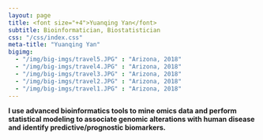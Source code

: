 ```yaml
---
layout: page
title: <font size="+4">Yuanqing Yan</font> 
subtitle: Bioinformatician, Biostatistician
css: "/css/index.css"
meta-title: "Yuanqing Yan"
bigimg:
  - "/img/big-imgs/travel5.JPG" : "Arizona, 2018"
  - "/img/big-imgs/travel4.JPG" : "Arizona, 2018"
  - "/img/big-imgs/travel3.JPG" : "Arizona, 2018"
  - "/img/big-imgs/travel2.JPG" : "Arizona, 2018"
  - "/img/big-imgs/travel1.JPG" : "Arizona, 2018"
---
```

<div style="text-align:left">
<strong>I use advanced bioinformatics tools to mine omics data and perform statistical modeling to associate genomic alterations with human disease and identify predictive/prognostic biomarkers.</strong> 
</div>

